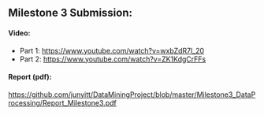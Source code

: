 ## Milestone 3 Submission:

#### Video:  
- Part 1: <https://www.youtube.com/watch?v=wxbZdR7l_20>
- Part 2: <https://www.youtube.com/watch?v=ZK1KdgCrFFs>

#### Report (pdf):   
<https://github.com/junyitt/DataMiningProject/blob/master/Milestone3_DataProcessing/Report_Milestone3.pdf>  
